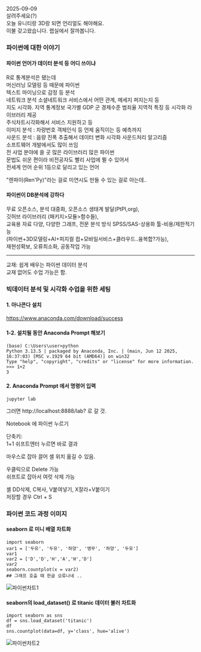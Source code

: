 2025-09-09  
살려주세요(?)  
오늘 유니티랑 3D랑 되면 언리얼도 해야해요.  
이불 갖고왔습니다. 랩실에서 잘까봅니다.  
  
### 파이썬에 대한 이야기 

#### 파이썬 언어가 데이터 분석 등 어디 쓰이냐 

R로 통계분석은 됐는데  
머신러닝 모델링 등 때문에 파이썬  
텍스트 마이닝으로 감정 등 분석  
네트워크 분석 소셜네트워크 서비스에서 어떤 관계, 메세지 퍼지는지 등  
지도 시각화. 지역 통계정보 국가별 GDP 군 경제수준 범죄율 지역적 특징 등 시각화 라이브러리 제공  
주식차트시각화해서 서비스 지원하고 등  
이미지 분석 : 차량번호 객체인식 등 언제 움직이는 등 예측까지  
사운드 분석 : 음량 진폭 추출해서 데이터 변화 시각화 사운드처리 알고리즘  
소프트웨어 개발에서도 많이 쓰임  
전 사업 분야에 쓸 곳 많은 라이브러리 많은 파이썬  
문법도 쉬운 편이라 비전공자도 빨리 사업에 뛸 수 있어서  
전세계 언어 순위 1등으로 달리고 있는 언어  
  
"렌파이(Ren'Py)"라는 걸로 미연시도 만들 수 있는 걸로 아는데..  
  
#### 파이썬이 DB분석에 강하다 

무료 오픈소스, 분석 대중화, 오픈소스 생태계 발달(PtPI,org),  
깃허브 라이브러리 (패키지>모듈>함수들),  
교육용 자료 다양, 다양한 그래프, 전문 분석 방식 SPSS/SAS-상용화 툴-비용/제한적기능  
(파이썬+3D모델링+AI+피지컬 컴+모바일서비스+클라우드..융복합?가능),  
재현성확보, 오류최소화, 공동작업 가능  
  
*** 
  
교재: 쉽게 배우는 파이썬 데이터 분석  
교재 없어도 수업 가능은 함.  
  
### 빅데이터 분석 및 시각화 수업을 위한 세팅 

#### 1. 아나콘다 설치 

https://www.anaconda.com/download/success  
  
#### 1-2. 설치될 동안 Anaconda Prompt 해보기 
```
(base) C:\Users\user>python
Python 3.13.5 | packaged by Anaconda, Inc. | (main, Jun 12 2025, 16:37:03) [MSC v.1929 64 bit (AMD64)] on win32
Type "help", "copyright", "credits" or "license" for more information.
>>> 1+2
3
```
  
#### 2. Anaconda Prompt 에서 명령어 입력 
```
jupyter lab  
```
  
그러면 http://localhost:8888/lab? 로 갈 것.  
  
Notebook 에 파이썬 누르기  
  
단축키:  
1+1 쉬프트엔터 누르면 바로 결과  
  
마우스로 잡아 끌어 셸 위치 옮길 수 있음.  
  
우클릭으로 Delete 가능  
쉬프트로 잡아서 여럿 삭제 가능  
  
셸 DD삭제, C복사, V붙여넣기, X잘라+V붙이기  
저장할 경우 Ctrl + S  
  
### 파이썬 코드 과정 이미지 

#### seaborn 로 미니 배열 차트화 

```
import seaborn
var1 = ['두유', '두유', '하양', '앵무', '하양', '두유']
var1
var2 = ['D','D','H','A','H','D']
var2
seaborn.countplot(x = var2)
## 그래프 호출 때 한글 오류나네 .. 
```
  
![파이썬차트1](https://a-study.vercel.app/markdown/대학2-2학기/Image/pyseaborn01.png)   
  
#### seaborn의 load_dataset() 로 titanic 데이터 불러 차트화 

```
import seaborn as sns
df = sns.load_dataset('titanic')
df
sns.countplot(data=df, y='class', hue='alive')
```
  
![파이썬차트2](https://a-study.vercel.app/markdown/대학2-2학기/Image/pyseaborn02.png)   

